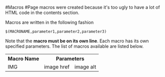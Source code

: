 #Macros
#Page macros were created because it's too ugly to have a lot of HTML code in the contents section. 

Macros are written in the following fashion
```
$(MACRONAME,parameter1,parameter2,parameter3)
```

Note that the <b>macro must be on its own line</b>. Each macro has its own specified parameters.
The list of macros available are listed below.

<table>
<tr>
<th>Macro Name</th>
<th colspan="2">Parameters</th>
</tr>
<tr>
<td>IMG</td>
<td>image href</td>
<td>image alt</td>
</tr>
</table>
